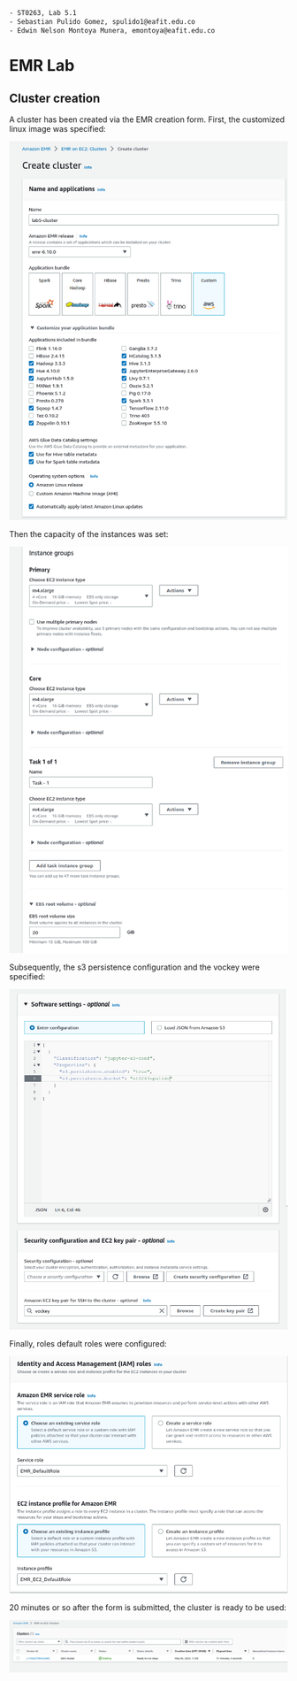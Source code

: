 ```
- ST0263, Lab 5.1
- Sebastian Pulido Gomez, spulido1@eafit.edu.co
- Edwin Nelson Montoya Munera, emontoya@eafit.edu.co
```


# EMR Lab

## Cluster creation

A cluster has been created via the EMR creation form. First, the customized linux image was specified:

![linux-image](assets/5.1/creation-linux-image.png)

Then the capacity of the instances was set:

![instance-groups](assets/5.1/creation-instance-groups-conf.png)

Subsequently, the s3 persistence configuration and the vockey were specified:

![s3-vockey](assets/5.1/creation-vockey-and-s3.png)

Finally, roles default roles were configured:

![roles](assets/5.1/creation-roles.png)

20 minutes or so after the form is submitted, the cluster is ready to be used:

![created](assets/5.1/cluster-created.png)
